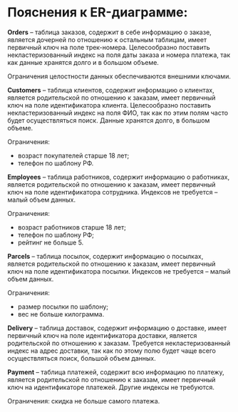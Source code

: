 # Пояснения к ER-диаграмме:

**Orders** – таблица заказов, содержит в себе информацию о заказе, является дочерней по отношению к остальным таблицам, имеет первичный ключ на поле трек-номера.
Целесообразно поставить некластеризованный индекс на поля даты заказа и номера платежа, так как данные хранятся долго и в большом объеме.

Ограничения целостности данных обеспечиваются внешними ключами.

**Customers** – таблица клиентов, содержит информацию о клиентах, является родительской по отношению к заказам, имеет первичный ключ на поле идентификатора клиента.
Целесообразно поставить некластеризованный индекс на поля ФИО, так как по этим полям часто будет осуществляться поиск. Данные хранятся долго, в большом объеме.

Ограничения:
- возраст покупателей старше 18 лет; 
- телефон по шаблону РФ.

**Employees** – таблица работников, содержит информацию о работниках, является родительской по отношению к заказам, имеет первичный ключ на поле идентификатора сотрудника. 
Индексов не требуется – малый объем данных.

Ограничения:
- возраст работников старше 18 лет;
- телефон по шаблону РФ;
- рейтинг не больше 5.

**Parcels** – таблица посылок, содержит информацию о посылках, является родительской по отношению к заказам, имеет первичный ключ на поле идентификатора посылки.
Индексов не требуется – малый объем данных.

Ограничения:
- размер посылки по шаблону; 
- вес не больше килограмма.

**Delivery** – таблица доставок, содержит информацию о доставке, имеет первичный ключ на поле идентификатора доставки, является родительской по отношению к заказам.
Требуется некластеризованный индекс на адрес доставки, так как по этому полю будет чаще всего осуществляться поиск, большой объем данных.

**Payment** – таблица платежей, содержит всю информацию по платежу, является родительской по отношению к заказам, имеет первичный ключ на идентификаторе платежей.
Другие индексы не требуются.

Ограничения: скидка не больше самого платежа.
